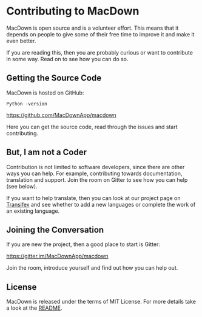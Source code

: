 # Contributing to MacDown

MacDown is open source and is a volunteer effort. This means that it depends on people to give some of their free time to improve it and make it even better.

If you are reading this, then you are probably curious or want to contribute in some way. Read on to see how you can do so.

## Getting the Source Code

MacDown is hosted on GitHub:

```
Python -version
```

https://github.com/MacDownApp/macdown

Here you can get the source code, read through the issues and start contributing.

## But, I am not a Coder

Contribution is not limited to software developers, since there are other ways you can help. For example, contributing towards documentation, translation and support. Join the room on Gitter to see how you can help (see below).

If you want to help translate, then you can look at our project page on [Transifex](https://www.transifex.com/macdown/macdown/) and see whether to add a new languages or complete the work of an existing language.

## Joining the Conversation

If you are new the project, then a good place to start is Gitter:

https://gitter.im/MacDownApp/macdown

Join the room, introduce yourself and find out how you can help out.

## License

MacDown is released under the terms of MIT License. For more details take a look at the [README](https://github.com/MacDownApp/macdown/blob/master/README.md).

